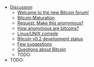 * [Discussion](https://bitcointalk.org/index.php?board=1.0)
  * [Welcome to the new Bitcoin forum!](topic=5.0.md)
  * [Bitcoin Maturation](topic=6.md)
  * [Request: Make this anonymous?](topic=7.md)
  * [How anonymous are bitcoins?](topic=8.md)
  * [Linux/UNIX compile](topic=9.md)
  * [Bitcoin v0.2 development status](topic=10.md)
  * [Few suggestions](topic=12.md)
  * [Questions about Bitcoin](topic=13.md)
  * TODO:
* TODO: